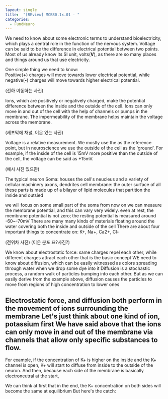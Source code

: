 ```yaml
---
layout: single
title:  "[REview] MCB80.1x.01 - "
categories:
  - FundNeuro
---
```


We need to know about some electronic terms to understand bioelectricity, 
which plays a central role in the function of the nervous system.
Voltage can be said to be the difference in electrical potential between two points.
Most of us already know its SI unit, volts(**V**), 
as there are so many places and things around us that use electricity.

One simple thing we need to know:  
Positive(**+**) charges will move towards lower electrical potential, 
while negative(**-**) charges will move towards higher electrical potential.

(전하 이동하는 사진)

Ions, which are positively or negatively charged, make the potential difference between the inside and the outside of the cell.
Ions can only move in and out of the cell with the help of channels or pumps in the membrane.
The impermeability of the membrane helps maintain the voltage across the membrane.

(세포막에 채널, 이온 있는 사진)

Voltage is a relative measurement.
We mostly use the  as the reference point, but in neuroscience we use the outside of the cell as the 'ground'.
For example, if the inside of the cell is 15mV more positive than the outside of the cell, 
the voltage can be said as +15mV.

(예시 사진 있으먄)

The typical neuron
Soma: houses the cell's neucleus and a variety of cellular machinery
axons, dendrites
cell membrane: the outer surface of all these parts is made up of a bilayer of lipid molecules that partition the inside and outsied

we will focus on some small part of the soma from now on
we can measure the membrane potential, and this can vary very widely.
even at rest, the membrane potential is not zero; the resting potential is measured around -60~-70mV
There are many many kinds of materials floating around the water covering both the inside and outside of the cell
There are about four important things to concentrate on: K+, Na+, Ca2+, Cl-

(전위차 사진)
(이온 분포 표?사진?)

We know about electrostatic force: same charges repel each other, while different charges attract each other
that is the basic concept
WE need to know about diffusion, which can be easily witnessed as colors spreading through water 
when we drop some dye into it
Diffusion is a stochastic process, a random walk of particles bumping into each other.
But as we can easily derive from the example above, diffusion causes the particles to move from regions
of high concentration to lower ones

Electrostatic force, and diffusion both perform in the movement of ions surrounding the membrane
Let's just think about one kind of ion, potassium first
We have said above that the ions can only move in and out of the membrane via channels 
that allow only specific substances to flow.
------------------------------
For example, if the concentration of K+ is higher on the inside and the K+ channel is open,
K+ will start to diffuse from inside to the outside of the neuron.
And then, because each side of the membrane is basically electroneutral at the start,

We can think at first that in the end, the K+ concentration on both sides will become the same at equilibrium
But here's the catch: 
